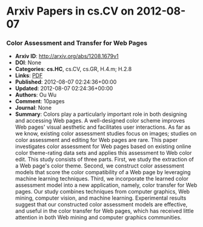 # Arxiv Papers in cs.CV on 2012-08-07
### Color Assessment and Transfer for Web Pages
- **Arxiv ID**: http://arxiv.org/abs/1208.1679v1
- **DOI**: None
- **Categories**: **cs.HC**, cs.CV, cs.GR, H.4.m; H.2.8
- **Links**: [PDF](http://arxiv.org/pdf/1208.1679v1)
- **Published**: 2012-08-07 02:24:36+00:00
- **Updated**: 2012-08-07 02:24:36+00:00
- **Authors**: Ou Wu
- **Comment**: 10pages
- **Journal**: None
- **Summary**: Colors play a particularly important role in both designing and accessing Web pages. A well-designed color scheme improves Web pages' visual aesthetic and facilitates user interactions. As far as we know, existing color assessment studies focus on images; studies on color assessment and editing for Web pages are rare. This paper investigates color assessment for Web pages based on existing online color theme-rating data sets and applies this assessment to Web color edit. This study consists of three parts. First, we study the extraction of a Web page's color theme. Second, we construct color assessment models that score the color compatibility of a Web page by leveraging machine learning techniques. Third, we incorporate the learned color assessment model into a new application, namely, color transfer for Web pages. Our study combines techniques from computer graphics, Web mining, computer vision, and machine learning. Experimental results suggest that our constructed color assessment models are effective, and useful in the color transfer for Web pages, which has received little attention in both Web mining and computer graphics communities.



